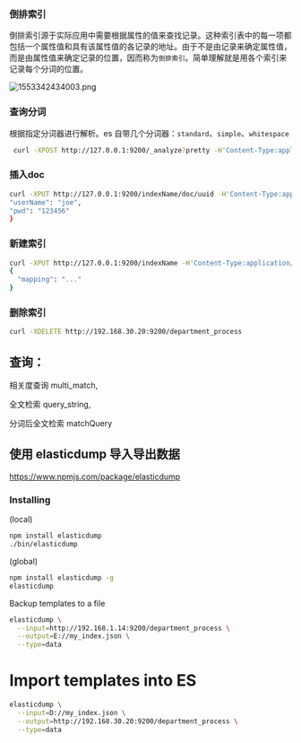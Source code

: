 ### 倒排索引

倒排索引源于实际应用中需要根据属性的值来查找记录。这种索引表中的每一项都包括一个属性值和具有该属性值的各记录的地址。由于不是由记录来确定属性值，而是由属性值来确定记录的位置，因而称为`倒排索引`。简单理解就是用各个索引来记录每个分词的位置。

![1553342434003.png](https://gitee.com/linqin07/pic/raw/master/1553342434003.png)

### 查询分词

根据指定分词器进行解析。es 自带几个分词器：`standard`、`simple`、`whitespace`

```sh
 curl -XPOST http://127.0.0.1:9200/_analyze?pretty -H'Content-Type:application/json' -d '{"analyzer":"ik","text":"2021-02-01 11:47:22.860 [admin-client-network-thread] WARN org.apache.kafka.clients.NetworkClient:671 - [NetworkClient clientId=admin-1051] Connection to node -1 could not be established. Broker may not be available."}'
```



### 插入doc

```sh
curl -XPUT http://127.0.0.1:9200/indexName/doc/uuid -H'Content-Type:application/json' -d {
"userName": "joe",
"pwd": "123456"
}
```

### 新建索引

```sh
curl -XPUT http://127.0.0.1:9200/indexName -H'Content-Type:application/json' -d
{
  "mapping": "..."
}
```

### 删除索引

```sh
curl -XDELETE http://192.168.30.20:9200/department_process
```

## 查询：

相关度查询 multi_match,

全文检索 query_string,

分词后全文检索 matchQuery

## 使用 elasticdump 导入导出数据

https://www.npmjs.com/package/elasticdump

### Installing

(local)

```sh
npm install elasticdump
./bin/elasticdump
```

(global)

```sh
npm install elasticdump -g
elasticdump
```

Backup templates to a file

```sh
elasticdump \
  --input=http://192.168.1.14:9200/department_process \
  --output=E://my_index.json \
  --type=data
```

# Import templates into ES

```sh
elasticdump \
  --input=D://my_index.json \
  --output=http://192.168.30.20:9200/department_process \
  --type=data
```



